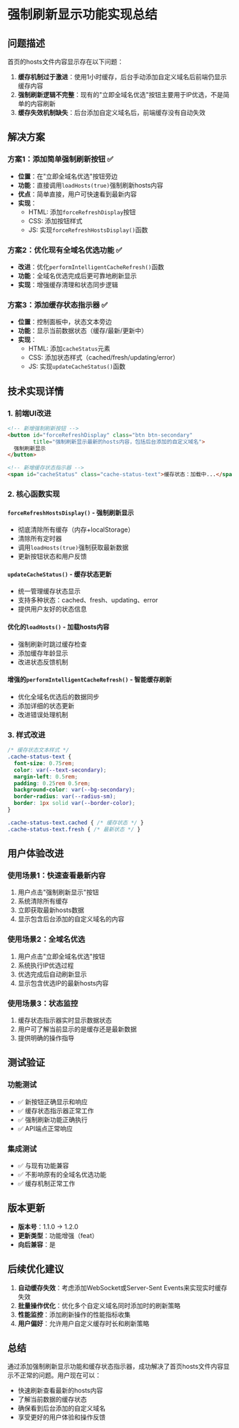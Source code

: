 # 强制刷新显示功能实现总结

## 问题描述
首页的hosts文件内容显示存在以下问题：
1. **缓存机制过于激进**：使用1小时缓存，后台手动添加自定义域名后前端仍显示缓存内容
2. **强制刷新逻辑不完整**：现有的"立即全域名优选"按钮主要用于IP优选，不是简单的内容刷新
3. **缓存失效机制缺失**：后台添加自定义域名后，前端缓存没有自动失效

## 解决方案

### 方案1：添加简单强制刷新按钮 ✅
- **位置**：在"立即全域名优选"按钮旁边
- **功能**：直接调用`loadHosts(true)`强制刷新hosts内容
- **优点**：简单直接，用户可快速看到最新内容
- **实现**：
  - HTML: 添加`forceRefreshDisplay`按钮
  - CSS: 添加按钮样式
  - JS: 实现`forceRefreshHostsDisplay()`函数

### 方案2：优化现有全域名优选功能 ✅
- **改进**：优化`performIntelligentCacheRefresh()`函数
- **功能**：全域名优选完成后更可靠地刷新显示
- **实现**：增强缓存清理和状态同步逻辑

### 方案3：添加缓存状态指示器 ✅
- **位置**：控制面板中，状态文本旁边
- **功能**：显示当前数据状态（缓存/最新/更新中）
- **实现**：
  - HTML: 添加`cacheStatus`元素
  - CSS: 添加状态样式（cached/fresh/updating/error）
  - JS: 实现`updateCacheStatus()`函数

## 技术实现详情

### 1. 前端UI改进
```html
<!-- 新增强制刷新按钮 -->
<button id="forceRefreshDisplay" class="btn btn-secondary" 
        title="强制刷新显示最新的hosts内容，包括后台添加的自定义域名">
  强制刷新显示
</button>

<!-- 新增缓存状态指示器 -->
<span id="cacheStatus" class="cache-status-text">缓存状态：加载中...</span>
```

### 2. 核心函数实现

#### `forceRefreshHostsDisplay()` - 强制刷新显示
- 彻底清除所有缓存（内存+localStorage）
- 清除所有定时器
- 调用`loadHosts(true)`强制获取最新数据
- 更新按钮状态和用户反馈

#### `updateCacheStatus()` - 缓存状态更新
- 统一管理缓存状态显示
- 支持多种状态：cached、fresh、updating、error
- 提供用户友好的状态信息

#### 优化的`loadHosts()` - 加载hosts内容
- 强制刷新时跳过缓存检查
- 添加缓存年龄显示
- 改进状态反馈机制

#### 增强的`performIntelligentCacheRefresh()` - 智能缓存刷新
- 优化全域名优选后的数据同步
- 添加详细的状态更新
- 改进错误处理机制

### 3. 样式改进
```css
/* 缓存状态文本样式 */
.cache-status-text {
  font-size: 0.75rem;
  color: var(--text-secondary);
  margin-left: 0.5rem;
  padding: 0.25rem 0.5rem;
  background-color: var(--bg-secondary);
  border-radius: var(--radius-sm);
  border: 1px solid var(--border-color);
}

.cache-status-text.cached { /* 缓存状态 */ }
.cache-status-text.fresh { /* 最新状态 */ }
```

## 用户体验改进

### 使用场景1：快速查看最新内容
1. 用户点击"强制刷新显示"按钮
2. 系统清除所有缓存
3. 立即获取最新hosts数据
4. 显示包含后台添加的自定义域名的内容

### 使用场景2：全域名优选
1. 用户点击"立即全域名优选"按钮
2. 系统执行IP优选过程
3. 优选完成后自动刷新显示
4. 显示包含优选IP的最新hosts内容

### 使用场景3：状态监控
1. 缓存状态指示器实时显示数据状态
2. 用户可了解当前显示的是缓存还是最新数据
3. 提供明确的操作指导

## 测试验证

### 功能测试
- ✅ 新按钮正确显示和响应
- ✅ 缓存状态指示器正常工作
- ✅ 强制刷新功能正确执行
- ✅ API端点正常响应

### 集成测试
- ✅ 与现有功能兼容
- ✅ 不影响原有的全域名优选功能
- ✅ 缓存机制正常工作

## 版本更新
- **版本号**：1.1.0 → 1.2.0
- **更新类型**：功能增强（feat）
- **向后兼容**：是

## 后续优化建议

1. **自动缓存失效**：考虑添加WebSocket或Server-Sent Events来实现实时缓存失效
2. **批量操作优化**：优化多个自定义域名同时添加时的刷新策略
3. **性能监控**：添加刷新操作的性能指标收集
4. **用户偏好**：允许用户自定义缓存时长和刷新策略

## 总结
通过添加强制刷新显示功能和缓存状态指示器，成功解决了首页hosts文件内容显示不正常的问题。用户现在可以：
- 快速刷新查看最新的hosts内容
- 了解当前数据的缓存状态
- 确保看到后台添加的自定义域名
- 享受更好的用户体验和操作反馈
